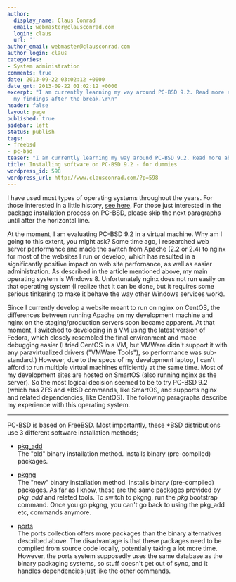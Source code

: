 ```yaml
---
author:
  display_name: Claus Conrad
  email: webmaster@clausconrad.com
  login: claus
  url: ''
author_email: webmaster@clausconrad.com
author_login: claus
categories:
- System administration
comments: true
date: 2013-09-22 03:02:12 +0000
date_gmt: 2013-09-22 01:02:12 +0000
excerpt: "I am currently learning my way around PC-BSD 9.2. Read more about why and
  my findings after the break.\r\n"
header: false
layout: page
published: true
sidebar: left
status: publish
tags:
- freebsd
- pc-bsd
teaser: "I am currently learning my way around PC-BSD 9.2. Read more about why and my findings after the break."
title: Installing software on PC-BSD 9.2 - for dummies
wordpress_id: 598
wordpress_url: http://www.clausconrad.com/?p=598
---
```

I have used most types of operating systems throughout the years. For those interested in a little history, [see here](/blog/my-hardware-and-os-history). For those just interested in the package installation process on PC-BSD, please skip the next paragraphs until after the horizontal line.

At the moment, I am evaluating PC-BSD 9.2 in a virtual machine. Why am I going to this extent, you might ask? Some time ago, I researched web server performance and made the switch from Apache (2.2 or 2.4) to nginx for most of the websites I run or develop, which has resulted in a significantly positive impact on web site perfornance, as well as easier administration. As described in the article mentioned above, my main operating system is Windows 8. Unfortunately nginx does not run easily on that operating system (I realize that it can be done, but it requires some serious tinkering to make it behave the way other Windows services work).

Since I currently develop a website meant to run on nginx on CentOS, the differences between running Apache on my development machine and nginx on the staging/production servers soon became apparent. At that moment, I switched to developing in a VM using the latest version of Fedora, which closely resembled the final environment and made debugging easier (I tried CentOS in a VM, but VMWare didn't support it with any paravirtualized drivers ("VMWare Tools"), so performance was sub-standard.) However, due to the specs of my development laptop, I can't afford to run multiple virtual machines efficiently at the same time. Most of my development sites are hosted on SmartOS (also running nginx as the server). So the most logical decision seemed to be to try PC-BSD 9.2 (which has ZFS and \*BSD commands, like SmartOS, and supports nginx and related dependencies, like CentOS). The following paragraphs describe my experience with this operating system.

* * *

PC-BSD is based on FreeBSD. Most importantly, these \*BSD distributions use 3 different software installation methods;

* [pkg_add](http://www.freebsd.org/doc/en_US.ISO8859-1/books/handbook/packages-using.html)  
  The "old" binary installation method. Installs binary (pre-compiled) packages.

* [pkgng](http://www.freebsd.org/doc/en_US.ISO8859-1/books/handbook/pkgng-intro.html)  
  The "new" binary installation method. Installs binary (pre-compiled) packages.
  As far as I know, these are the same packages provided by _pkg_add_ and related tools. To switch to pkgng, run the _pkg_ bootstrap command. Once you go pkgng, you can't go back to using the pkg_add etc, commands anymore.

* [ports](http://www.freebsd.org/doc/en_US.ISO8859-1/books/handbook/ports-using.html)  
  The ports collection offers more packages than the binary alternatives described above. The disadvantage is that these packages need to be compiled from source code locally, potentially taking a lot more time. However, the ports system supposedly uses the same database as the binary packaging systems, so stuff doesn't get out of sync, and it handles dependencies just like the other commands.
